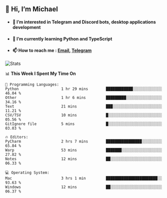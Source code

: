 ## 👋 Hi, I’m Michael
- #### 👀 I’m interested in Telegram and Discord bots, desktop applications development
- #### 🌱 I’m currently learning Python and TypeScript
- #### 📫 How to reach me : [Email](mailto:misha@kurapov.ru), [Telegram](https://t.me/mkurapov)

![Stats](https://github-readme-stats.vercel.app/api?username=krpff&show_icons=true&theme=github_dark&hide_border=true&hide=issues&count_private=true&layout=compact)


<!--START_SECTION:waka-->
📊 **This Week I Spent My Time On** 

```text
💬 Programming Languages: 
Python                   1 hr 29 mins        ████████████░░░░░░░░░░░░░   46.04 % 
Other                    1 hr 6 mins         █████████░░░░░░░░░░░░░░░░   34.16 % 
Text                     21 mins             ███░░░░░░░░░░░░░░░░░░░░░░   11.21 % 
CSV/TSV                  10 mins             █░░░░░░░░░░░░░░░░░░░░░░░░   05.56 % 
GitIgnore file           5 mins              █░░░░░░░░░░░░░░░░░░░░░░░░   03.03 % 

🔥 Editors: 
PyCharm                  2 hrs 7 mins        ████████████████░░░░░░░░░   65.84 % 
Warp                     53 mins             ███████░░░░░░░░░░░░░░░░░░   27.82 % 
Notes                    12 mins             ██░░░░░░░░░░░░░░░░░░░░░░░   06.33 % 

💻 Operating System: 
Mac                      3 hrs 1 min         ███████████████████████░░   93.63 % 
Windows                  12 mins             ██░░░░░░░░░░░░░░░░░░░░░░░   06.37 % 
```


<!--END_SECTION:waka-->
